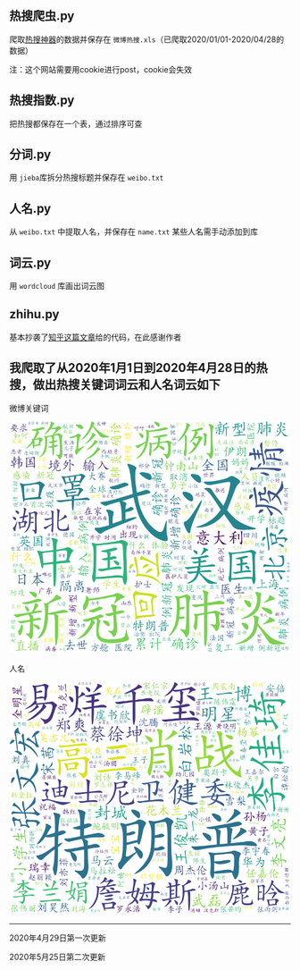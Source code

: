 ## 热搜爬虫.py
爬取[热搜神器](https://www.enlightent.cn/research/rank/weiboSearchRank)的数据并保存在 ```微博热搜.xls```（已爬取2020/01/01-2020/04/28的数据）

注：这个网站需要用cookie进行post，cookie会失效

## 热搜指数.py
把热搜都保存在一个表，通过排序可查

## 分词.py
用 ```jieba```库拆分热搜标题并保存在 ```weibo.txt```

## 人名.py
从 ```weibo.txt``` 中提取人名，并保存在 ```name.txt``` 某些人名需手动添加到库

## 词云.py
用 ```wordcloud``` 库画出词云图

## zhihu.py
基本抄袭了[知乎这篇文章](https://zhuanlan.zhihu.com/p/86755176)给的代码，在此感谢作者

## 我爬取了从2020年1月1日到2020年4月28日的热搜，做出热搜关键词词云和人名词云如下
微博关键词

![微博关键词](weibo.png?raw=true)

人名

![人名](name.png?raw=true)
- - - -

2020年4月29日第一次更新

2020年5月25日第二次更新